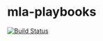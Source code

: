 # mla-playbooks

[![Build Status](https://travis-ci.org/WGBH/mla-playbooks.svg?branch=master)](https://travis-ci.org/WGBH/mla-playbooks)
